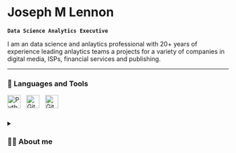 #  Joseph M Lennon

**`Data Science Analytics Executive`**

I am an data science and anlaytics professional with 20+ years of experience leading anlaytics teams a projects for a variety of companies in digital media, ISPs, financial services and publishing.


---

### 🧰 Languages and Tools

<img align="left" alt="Python" width="30px" style="padding-right:10px;" src="https://cdn.jsdelivr.net/gh/devicons/devicon/icons/python/python-plain.svg" />
<img align="left" alt="GitHub" width="30px" style="padding-right:10px;" src="https://cdn.jsdelivr.net/gh/devicons/devicon/icons/github/github-original.svg" />
<img align="left" alt="GitHub" width="30px" style="padding-right:10px;" src="https://github.com/JMitchLenn/MLB-WAR/assets/95981647/82fdc65a-46a6-4f0d-9f50-cadd9888ce27)" />

<br />




#

#

<details>
 <summary><h3>👨‍💻 About me </h3></summary>
  I am an analytics leader with experience driving customer-focused analytics across dynamic operating environments.  
<br> <br> 
 I have led analytics teams in several industries including financial services, publishing, business services, telecommunications and digital media. I have managed analytics teams in businesses experiencing rapid growth within emerging businesses, and also have driven change with larger established businesses with transforming revenue models and strategies.
<br> <br>
I enjoy leading and developing analytics and data science teams.  I have had success expanding analytics capabilities and creating innovative data-driven solutions within large consumer and and B2B subscription businesses.    I love using customer-centered data from across the business (marketing, sales, finance, research) to help companies improve operation.
<br> <br>

This project supports my thesis completed in 2020 as part of my MS in Data Science at Central Connecticut State Univerisity.
<br> <br>

AREAS OF EXPERTISE:

Customer Analytics | People Management | Data Science | Machine Learning
Customer Lifetime Value Analysis | Market Research | Customer Insights 
Data Mining | Business Intelligence | Customer Insights and Segmentation
Customer Loyalty & Retention | Predictive Models | Regression Models 
Campaign Measurement and Analytics | Operations Management
Marketing Attribution | A/B Testing | Lifetime Value Measurement
Classification Models | Sentiment Analysis | Statistics | Cluster Analysis | Business Intelligence
SAS | R | Python  | SQL | PySpark | scikit-learn | IBM/SPSS Modeler | Tensorflow | Tableau 
Machine Learning Models | PowerBI | Google Analytics | AWS Sagemaker | Snowflake
Snowflake | Salesforce.com | Time Series Models | Questionnaire Design | Dask

[website]: https://fkcodes.com
[youtube]: https://youtube.com/fknight
